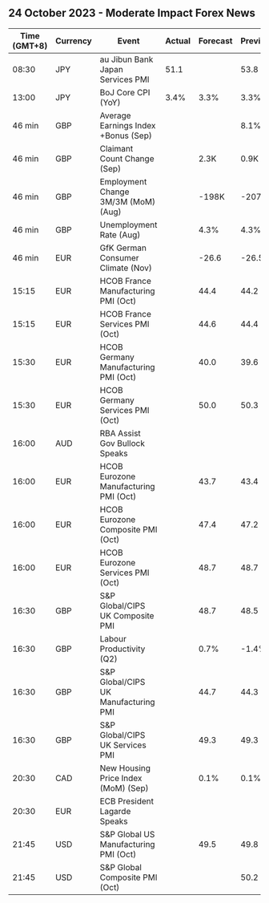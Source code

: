 ## 24 October 2023 - Moderate Impact Forex News

| Time (GMT+8) | Currency | Event | Actual | Forecast | Previous |
|------|----------|-------|--------|----------|----------|
| 08:30 | JPY | au Jibun Bank Japan Services PMI | 51.1 |  | 53.8 |
| 13:00 | JPY | BoJ Core CPI (YoY) | 3.4% | 3.3% | 3.3% |
| 46 min | GBP | Average Earnings Index +Bonus (Sep) |  |  | 8.1% |
| 46 min | GBP | Claimant Count Change (Sep) |  | 2.3K | 0.9K |
| 46 min | GBP | Employment Change 3M/3M (MoM) (Aug) |  | -198K | -207K |
| 46 min | GBP | Unemployment Rate (Aug) |  | 4.3% | 4.3% |
| 46 min | EUR | GfK German Consumer Climate (Nov) |  | -26.6 | -26.5 |
| 15:15 | EUR | HCOB France Manufacturing PMI (Oct) |  | 44.4 | 44.2 |
| 15:15 | EUR | HCOB France Services PMI (Oct) |  | 44.6 | 44.4 |
| 15:30 | EUR | HCOB Germany Manufacturing PMI (Oct) |  | 40.0 | 39.6 |
| 15:30 | EUR | HCOB Germany Services PMI (Oct) |  | 50.0 | 50.3 |
| 16:00 | AUD | RBA Assist Gov Bullock Speaks |  |  |  |
| 16:00 | EUR | HCOB Eurozone Manufacturing PMI (Oct) |  | 43.7 | 43.4 |
| 16:00 | EUR | HCOB Eurozone Composite PMI (Oct) |  | 47.4 | 47.2 |
| 16:00 | EUR | HCOB Eurozone Services PMI (Oct) |  | 48.7 | 48.7 |
| 16:30 | GBP | S&P Global/CIPS UK Composite PMI |  | 48.7 | 48.5 |
| 16:30 | GBP | Labour Productivity (Q2) |  | 0.7% | -1.4% |
| 16:30 | GBP | S&P Global/CIPS UK Manufacturing PMI |  | 44.7 | 44.3 |
| 16:30 | GBP | S&P Global/CIPS UK Services PMI |  | 49.3 | 49.3 |
| 20:30 | CAD | New Housing Price Index (MoM) (Sep) |  | 0.1% | 0.1% |
| 20:30 | EUR | ECB President Lagarde Speaks |  |  |  |
| 21:45 | USD | S&P Global US Manufacturing PMI (Oct) |  | 49.5 | 49.8 |
| 21:45 | USD | S&P Global Composite PMI (Oct) |  |  | 50.2 |
